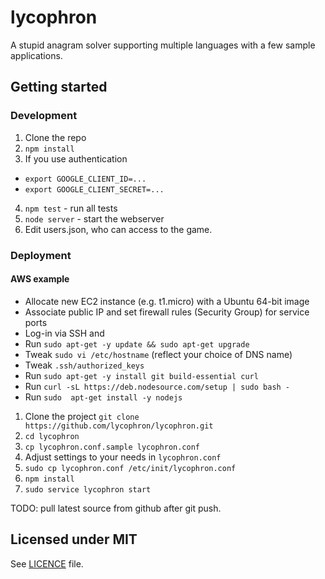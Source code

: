 # lycophron
A stupid anagram solver supporting multiple languages with a few sample applications.

## Getting started

### Development

1. Clone the repo
2. `npm install`
3.  If you use authentication
 - `export GOOGLE_CLIENT_ID=...`
 - `export GOOGLE_CLIENT_SECRET=...`
4. `npm test` - run all tests
5. `node server` - start the webserver
6. Edit users.json, who can access to the game.

### Deployment

#### AWS example
 * Allocate new EC2 instance (e.g. t1.micro) with a Ubuntu 64-bit image
 * Associate public IP and set firewall rules (Security Group) for service ports
 * Log-in via SSH and
 * Run `sudo apt-get -y update && sudo apt-get upgrade`
 * Tweak `sudo vi /etc/hostname` (reflect your choice of DNS name)
 * Tweak `.ssh/authorized_keys`
 * Run `sudo apt-get -y install git build-essential curl`
 * Run `curl -sL https://deb.nodesource.com/setup | sudo bash -`
 * Run `sudo  apt-get install -y nodejs`


1. Clone the project `git clone https://github.com/lycophron/lycophron.git`
2. `cd lycophron`
3. `cp lycophron.conf.sample lycophron.conf`
4. Adjust settings to your needs in `lycophron.conf`
5. `sudo cp lycophron.conf /etc/init/lycophron.conf`
6. `npm install`
7. `sudo service lycophron start`

TODO: pull latest source from github after git push.


## Licensed under MIT

See [LICENCE](LICENSE) file.
